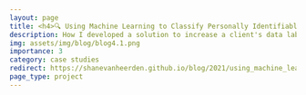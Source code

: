 ```yaml
---
layout: page
title: <h4>🔍 Using Machine Learning to Classify Personally Identifiable Data Fields</h4>
description: How I developed a solution to increase a client's data labelling process efficiency by 100-fold
img: assets/img/blog/blog4.1.png
importance: 3
category: case studies
redirect: https://shanevanheerden.github.io/blog/2021/using_machine_learning_to_classify_personally_identifiable_data_fields_description/
page_type: project
---
```

